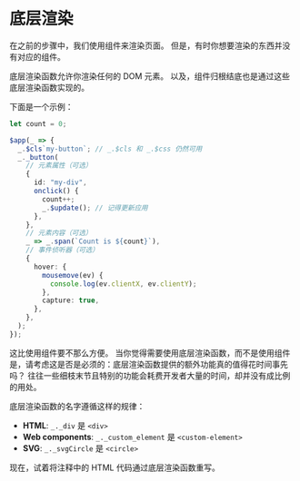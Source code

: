 # 底层渲染

在之前的步骤中，我们使用组件来渲染页面。 但是，有时你想要渲染的东西并没有对应的组件。

底层渲染函数允许你渲染任何的 DOM 元素。 以及，组件归根结底也是通过这些底层渲染函数实现的。

下面是一个示例：

```ts
let count = 0;

$app(_ => {
  _.$cls`my-button`; // _.$cls 和 _.$css 仍然可用
  _._button(
    // 元素属性（可选）
    {
      id: "my-div",
      onclick() {
        count++;
        _.$update(); // 记得更新应用
      },
    },
    // 元素内容（可选）
    _ => _.span(`Count is ${count}`),
    // 事件侦听器（可选）
    {
      hover: {
        mousemove(ev) {
          console.log(ev.clientX, ev.clientY);
        },
        capture: true,
      },
    },
  );
});
```

这比使用组件要不那么方便。 当你觉得需要使用底层渲染函数，而不是使用组件是，请考虑这是否是必须的：底层渲染函数提供的额外功能真的值得花时间事先吗？ 往往一些细枝末节且特别的功能会耗费开发者大量的时间，却并没有成比例的用处。

底层渲染函数的名字遵循这样的规律：

- **HTML**: `_._div` 是 `<div>`
- **Web components**: `_._custom_element` 是 `<custom-element>`
- **SVG**: `_._svgCircle` 是 `<circle>`

现在，试着将注释中的 HTML 代码通过底层渲染函数重写。
